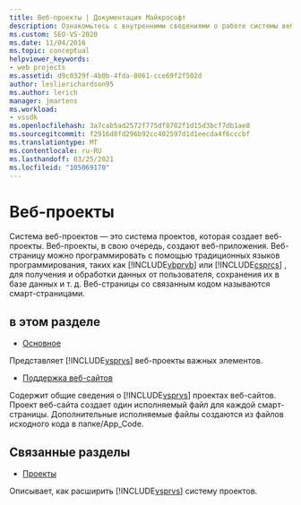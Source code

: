```yaml
---
title: Веб-проекты | Документация Майкрософт
description: Ознакомьтесь с внутренними сведениями о работе системы веб-проектов в Visual Studio для разработчиков, желающих расширить возможности Visual Studio.
ms.custom: SEO-VS-2020
ms.date: 11/04/2016
ms.topic: conceptual
helpviewer_keywords:
- web projects
ms.assetid: d9c0329f-4b0b-4fda-8061-cce69f2f502d
author: leslierichardson95
ms.author: lerich
manager: jmartens
ms.workload:
- vssdk
ms.openlocfilehash: 3a7cab5ad2572f775df8702f1d15d3bcf7db1ae8
ms.sourcegitcommit: f2916d8fd296b92cc402597d1d1eecda4f6cccbf
ms.translationtype: MT
ms.contentlocale: ru-RU
ms.lasthandoff: 03/25/2021
ms.locfileid: "105069170"
---
```

# <a name="web-projects"></a>Веб-проекты
Система веб-проектов — это система проектов, которая создает веб-проекты. Веб-проекты, в свою очередь, создают веб-приложения. Веб-страницу можно программировать с помощью традиционных языков программирования, таких как [!INCLUDE[vbprvb](../../code-quality/includes/vbprvb_md.md)] или [!INCLUDE[csprcs](../../data-tools/includes/csprcs_md.md)] , для получения и обработки данных от пользователя, сохранения их в базе данных и т. д. Веб-страницы со связанным кодом называются смарт-страницами.

## <a name="in-this-section"></a>в этом разделе
- [Основное](../../extensibility/internals/web-project-essentials.md)

 Представляет [!INCLUDE[vsprvs](../../code-quality/includes/vsprvs_md.md)] веб-проекты важных элементов.

- [Поддержка веб-сайтов](../../extensibility/internals/web-site-support.md)

 Содержит общие сведения о [!INCLUDE[vsprvs](../../code-quality/includes/vsprvs_md.md)] проектах веб-сайтов. Проект веб-сайта создает один исполняемый файл для каждой смарт-страницы. Дополнительные исполняемые файлы создаются из файлов исходного кода в папке/App_Code.

## <a name="related-sections"></a>Связанные разделы
- [Проекты](../../extensibility/internals/projects.md)

 Описывает, как расширить [!INCLUDE[vsprvs](../../code-quality/includes/vsprvs_md.md)] систему проектов.
